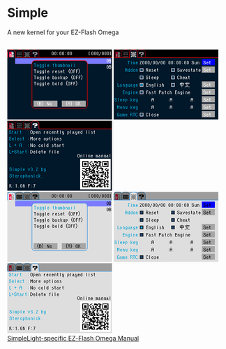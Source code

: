 <html>
<body>
<h1>Simple</h1>
<p>A new kernel for your EZ-Flash Omega</p><br />
<img src="images/simplelight/simplelight-0.png">
<img src="images/simplelight/simplelight-1.png">
<img src="images/simplelight/simplelight-2.png"><br />
<img src="images/simplelight/simplelight-0l.png">
<img src="images/simplelight/simplelight-1l.png">
<img src="images/simplelight/simplelight-2l.png"><br />
<a href="omegamanual.html">SimpleLight-specific EZ-Flash Omega Manual</a><br />
</body>
</html>